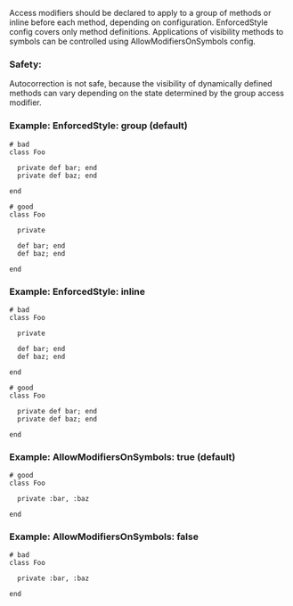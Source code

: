 Access modifiers should be declared to apply to a group of methods
or inline before each method, depending on configuration.
EnforcedStyle config covers only method definitions.
Applications of visibility methods to symbols can be controlled
using AllowModifiersOnSymbols config.

### Safety:

Autocorrection is not safe, because the visibility of dynamically
defined methods can vary depending on the state determined by
the group access modifier.

### Example: EnforcedStyle: group (default)
    # bad
    class Foo

      private def bar; end
      private def baz; end

    end

    # good
    class Foo

      private

      def bar; end
      def baz; end

    end

### Example: EnforcedStyle: inline
    # bad
    class Foo

      private

      def bar; end
      def baz; end

    end

    # good
    class Foo

      private def bar; end
      private def baz; end

    end

### Example: AllowModifiersOnSymbols: true (default)
    # good
    class Foo

      private :bar, :baz

    end

### Example: AllowModifiersOnSymbols: false
    # bad
    class Foo

      private :bar, :baz

    end